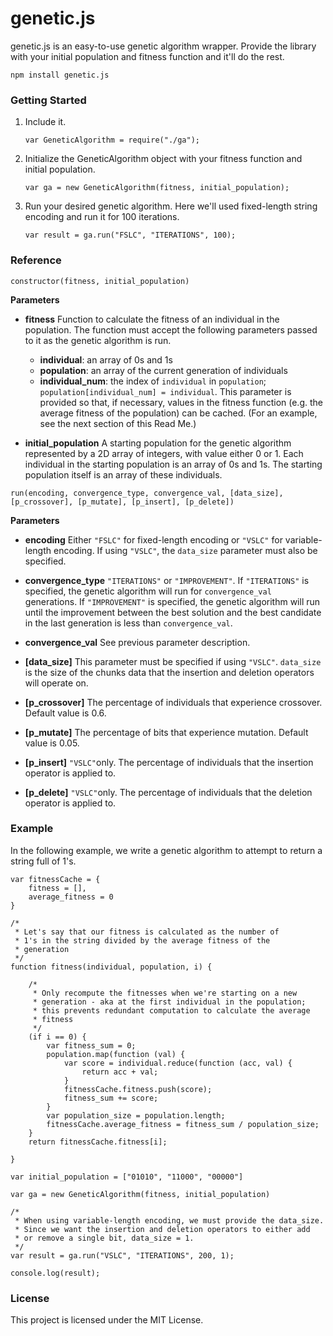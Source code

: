 # genetic.js

genetic.js is an easy-to-use genetic algorithm wrapper. Provide the library with your initial population and fitness function and it'll do the rest.

```
npm install genetic.js
```
### Getting Started

1. Include it.

    `var GeneticAlgorithm = require("./ga");`

2.  Initialize the GeneticAlgorithm object with your fitness function and initial population.
    
    `var ga = new GeneticAlgorithm(fitness, initial_population);`

3. Run your desired genetic algorithm. Here we'll used fixed-length string encoding and run it for 100 iterations.

    `var result = ga.run("FSLC", "ITERATIONS", 100);`

### Reference

`constructor(fitness, initial_population)`

**Parameters**

 - **fitness**
     Function to calculate the fitness of an individual in the population. The function must accept the following parameters passed to it as the genetic algorithm is run.
     
     - **individual**: an array of 0s and 1s
     - **population**: an array of the current generation of individuals
     - **individual_num**: the index of `individual` in `population`; `population[individual_num] = individual`.
         This parameter is provided so that, if necessary, values in the fitness function (e.g. the average fitness of the population) can be cached. (For an example, see the next section of this Read Me.)

 - **initial_population**
     A starting population for the genetic algorithm represented by a 2D array of integers, with value either 0 or 1. 
    Each individual in the starting population is an array of 0s and 1s. The starting population itself is an array of these individuals.  
  

`run(encoding, convergence_type, convergence_val, [data_size], [p_crossover], [p_mutate], [p_insert], [p_delete])`

**Parameters**

 - **encoding**
    Either `"FSLC"` for fixed-length encoding or `"VSLC"` for variable-length encoding. If using `"VSLC"`, the `data_size` parameter must also be specified.
    
 - **convergence_type**
    `"ITERATIONS"` or `"IMPROVEMENT"`. If `"ITERATIONS"` is specified, the genetic algorithm will run for `convergence_val` generations. If `"IMPROVEMENT"` is specified, the genetic algorithm will run until the improvement between the best solution and the best candidate in the last generation is less than `convergence_val`.

 - **convergence_val**
     See previous parameter description.
     
 - **[data_size]**
    This parameter must be specified if using `"VSLC"`. `data_size` is the size of the chunks data that the insertion and deletion operators will operate on.

 - **[p_crossover]**
    The percentage of individuals that experience crossover. Default value is 0.6.

 - **[p_mutate]**
    The percentage of bits that experience mutation. Default value is 0.05. 

 - **[p_insert]**
    `"VSLC"`only. The percentage of individuals that the insertion operator is applied to.

 - **[p_delete]**
     `"VSLC"`only. The percentage of individuals that the deletion operator is applied to.

### Example

In the following example, we write a genetic algorithm to attempt to return a string full of 1's.

```
var fitnessCache = {
    fitness = [],
    average_fitness = 0
}

/* 
 * Let's say that our fitness is calculated as the number of 
 * 1's in the string divided by the average fitness of the 
 * generation
 */
function fitness(individual, population, i) {

    /*
     * Only recompute the fitnesses when we're starting on a new 
     * generation - aka at the first individual in the population; 
     * this prevents redundant computation to calculate the average 
     * fitness
     */
    (if i == 0) {
        var fitness_sum = 0;
        population.map(function (val) {
            var score = individual.reduce(function (acc, val) {
                return acc + val;
            }
            fitnessCache.fitness.push(score);
            fitness_sum += score;
        }
        var population_size = population.length;
        fitnessCache.average_fitness = fitness_sum / population_size;
    }
    return fitnessCache.fitness[i];
    
}

var initial_population = ["01010", "11000", "00000"]

var ga = new GeneticAlgorithm(fitness, initial_population)

/*
 * When using variable-length encoding, we must provide the data_size. 
 * Since we want the insertion and deletion operators to either add 
 * or remove a single bit, data_size = 1.
 */
var result = ga.run("VSLC", "ITERATIONS", 200, 1);

console.log(result);
```

### License

This project is licensed under the MIT License.